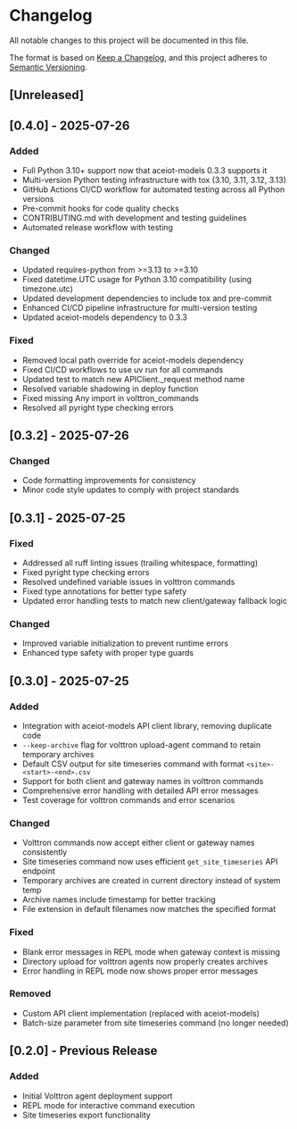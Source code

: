 # Changelog

All notable changes to this project will be documented in this file.

The format is based on [Keep a Changelog](https://keepachangelog.com/en/1.0.0/),
and this project adheres to [Semantic Versioning](https://semver.org/spec/v2.0.0.html).

## [Unreleased]

## [0.4.0] - 2025-07-26

### Added
- Full Python 3.10+ support now that aceiot-models 0.3.3 supports it
- Multi-version Python testing infrastructure with tox (3.10, 3.11, 3.12, 3.13)
- GitHub Actions CI/CD workflow for automated testing across all Python versions
- Pre-commit hooks for code quality checks
- CONTRIBUTING.md with development and testing guidelines
- Automated release workflow with testing

### Changed
- Updated requires-python from >=3.13 to >=3.10
- Fixed datetime.UTC usage for Python 3.10 compatibility (using timezone.utc)
- Updated development dependencies to include tox and pre-commit
- Enhanced CI/CD pipeline infrastructure for multi-version testing
- Updated aceiot-models dependency to 0.3.3

### Fixed
- Removed local path override for aceiot-models dependency
- Fixed CI/CD workflows to use uv run for all commands
- Updated test to match new APIClient._request method name
- Resolved variable shadowing in deploy function
- Fixed missing Any import in volttron_commands
- Resolved all pyright type checking errors

## [0.3.2] - 2025-07-26

### Changed
- Code formatting improvements for consistency
- Minor code style updates to comply with project standards

## [0.3.1] - 2025-07-25

### Fixed
- Addressed all ruff linting issues (trailing whitespace, formatting)
- Fixed pyright type checking errors
- Resolved undefined variable issues in volttron commands
- Fixed type annotations for better type safety
- Updated error handling tests to match new client/gateway fallback logic

### Changed
- Improved variable initialization to prevent runtime errors
- Enhanced type safety with proper type guards

## [0.3.0] - 2025-07-25

### Added
- Integration with aceiot-models API client library, removing duplicate code
- `--keep-archive` flag for volttron upload-agent command to retain temporary archives
- Default CSV output for site timeseries command with format `<site>-<start>-<end>.csv`
- Support for both client and gateway names in volttron commands
- Comprehensive error handling with detailed API error messages
- Test coverage for volttron commands and error scenarios

### Changed
- Volttron commands now accept either client or gateway names consistently
- Site timeseries command now uses efficient `get_site_timeseries` API endpoint
- Temporary archives are created in current directory instead of system temp
- Archive names include timestamp for better tracking
- File extension in default filenames now matches the specified format

### Fixed
- Blank error messages in REPL mode when gateway context is missing
- Directory upload for volttron agents now properly creates archives
- Error handling in REPL mode now shows proper error messages

### Removed
- Custom API client implementation (replaced with aceiot-models)
- Batch-size parameter from site timeseries command (no longer needed)

## [0.2.0] - Previous Release

### Added
- Initial Volttron agent deployment support
- REPL mode for interactive command execution
- Site timeseries export functionality